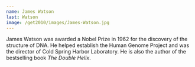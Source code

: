 ```yaml
---
name: James Watson
last: Watson
image: /get2010/images/James-Watson.jpg
---
```


James Watson was awarded a Nobel Prize in 1962 for the discovery of the structure of DNA. He helped establish the Human Genome Project and was the director of Cold Spring Harbor Laboratory. He is also the author of the bestselling book *The Double Helix*.
